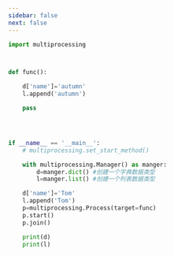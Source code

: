 ```yaml
---
sidebar: false
next: false
---
```

<BlogInfo/>






```python
import multiprocessing



def func():

    d['name']='autumn'
    l.append('autumn')

    pass




if __name__ == '__main__':
    # multiprocessing.set_start_method()

    with multiprocessing.Manager() as manger:
        d=manger.dict() #创建一个字典数据类型
        l=manger.list() #创建一个列表数据类型

    d['name']='Tom'
    l.append('Tom')
    p=multiprocessing.Process(target=func)
    p.start()
    p.join()

    print(d)
    print(l)














```






<ActionBox />
        
<style>#top-box {margin-top:0.5rem!important;}</style>